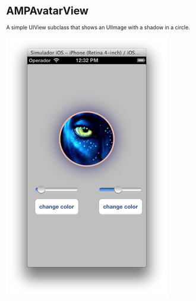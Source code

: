 AMPAvatarView
=============

A simple UIView subclass that shows an UIImage with a shadow in a circle.


![AMPAvatarView example](/example.png "Project example")
